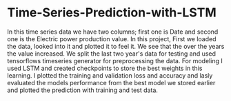 # Time-Series-Prediction-with-LSTM
In this time series data we have two columns; first one is Date and second one is the Electric power production value. In this project, First we loaded the data, looked into it and plotted it to feel it. We see that the over the years the value increased. We split the last two year's data for testing and used tensorflows timeseries generator for preprocessing the data. For modeling I used LSTM and created checkpoints to store the best weights in this learning. I plotted the training and validation loss and accuracy and lasly evaluated the models performance from the best model we stored earlier and plotted the prediction with training and test data.
